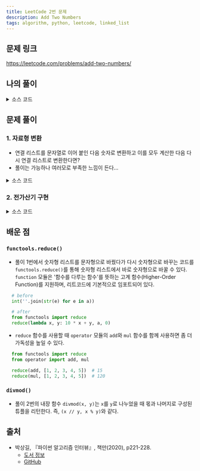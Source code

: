 ```yaml
---
title: LeetCode 2번 문제
description: Add Two Numbers
tags: algorithm, python, leetcode, linked_list
---
```


## 문제 링크

https://leetcode.com/problems/add-two-numbers/

## 나의 풀이

<details>
<summary>소스 코드</summary>
<div markdown="1">

```python
class ListNode:
    def __init__(self, val=0, next=None):
        self.val = val
        self.next = next


class Solution:
    def my_solution(self, l1: ListNode, l2: ListNode) -> ListNode:
        result = curr_node = None
        # 자릿수가 올라갈 때 추가할 수
        c = 0

        # l1, l2 모두 None이 될 때까지 반복
        while l1 or l2:
            a, b = l1.val if l1 else 0, l2.val if l2 else 0

            # 더했을 때 10이 넘어가면 다음 자리에 1 추가
            if a + b + c >= 10:
                a = (a + b + c) % 10
                c = 1
            else:
                a += b + c
                c = 0

            if not result:
                result = curr_node = ListNode(a)
            else:
                curr_node.next = ListNode(a)
                curr_node = curr_node.next

            l1 = l1.next if l1 else None
            l2 = l2.next if l2 else None

        # c가 남아있다면 마지막에 추가
        if c > 0:
            curr_node.next = ListNode(c)
        return result
```

</div>
</details>

## 문제 풀이

### 1. 자료형 변환

- 연결 리스트를 문자열로 이어 붙인 다음 숫자로 변환하고 이를 모두 계산한 다음 다시 연결 리스트로 변환한다면?
- 풀이는 가능하나 여러모로 부족한 느낌이 든다...

<details>
<summary>소스 코드</summary>
<div markdown="1">

```python
from typing import List


class ListNode:
    def __init__(self, val=0, next=None):
        self.val = val
        self.next = next


class Solution:
    def solution1(self, l1: ListNode, l2: ListNode) -> ListNode:
        # 연결 리스트를 역순으로 뒤집는 함수 (206번 문제 참고)
        def reverse_list(head: ListNode) -> ListNode:
            node, prev = head, None
            while node:
                next, node.next = node.next, prev
                prev, node = node, next
            return prev

        # 연결 리스트를 파이썬의 리스트로 변환하는 함수
        def to_list(node: ListNode) -> List:
            list: List = []
            while node:
                list.append(node.val)
                node = node.next
            return list

        # 리스트를 연결 리스트로 변환하는 함수
        def to_reversed_linked_list(result: str) -> ListNode:
            prev: ListNode = None
            for r in result:
                node = ListNode(r)
                node.next = prev
                prev = node
            return node

        # 실제로 덧셈을 수행하는 부분
        a = to_list(reverse_list(l1))
        b = to_list(reverse_list(l2))
        # result_str = int(''.join(str(e) for e in a)) + int(''.join(str(e) for e in b))
        result_str = int(''.join(map(str, a))) + int(''.join(map(str, b)))
        return to_reversed_linked_list(str(result_str))
```

</div>
</details>

### 2. 전가산기 구현

<details>
<summary>소스 코드</summary>
<div markdown="1">

```python
class ListNode:
    def __init__(self, val=0, next=None):
        self.val = val
        self.next = next


class Solution:
    def solution2(self, l1: ListNode, l2: ListNode) -> ListNode:
        root = head = ListNode(0)
        carry = 0

        # l1과 l2는 전가산기의 A, B의 역할과 동일
        while l1 or l2 or carry:
            sum = 0

            # 두 입력값의 합 계산
            if l1:
                sum += l1.val
                l1 = l1.next
            if l2:
                sum += l2.val
                l2 = l2.next

            # 몫(자리올림수)과 나머지(값) 계산
            carry, val = divmod(sum + carry, 10)
            head.next = ListNode(val)
            head = head.next

        return root.next
```

</div>
</details>

## 배운 점

### `functools.reduce()`

- 풀이 1번에서 숫자형 리스트를 문자형으로 바꿨다가 다시 숫자형으로 바꾸는 코드를 `functools.reduce()`를 통해 숫자형 리스트에서 바로 숫자형으로 바꿀 수 있다. `function` 모듈은 '함수를 다루는 함수'를 뜻하는 고계 함수(Higher-Order Function)를 지원하며, 리트코드에 기본적으로 임포트되어 있다.

```python
  # before
  int(''.join(str(e) for e in a))
```
```python
  # after
  from functools import reduce
  reduce(lambda x, y: 10 * x + y, a, 0)
  ```
- `reduce` 함수를 사용할 때 `operator` 모듈의 `add`와 `mul` 함수를 함께 사용하면 좀 더 가독성을 높일 수 있다.
```python
  from functools import reduce
  from operator import add, mul

  reduce(add, [1, 2, 3, 4, 5])  # 15
  reduce(mul, [1, 2, 3, 4, 5])  # 120
```

### `divmod()`

- 풀이 2번의 내장 함수 `divmod(x, y)`는 `x`를 `y`로 나누었을 때 몫과 나머지로 구성된 튜플을 리턴한다. 즉, `(x // y, x % y)`와 같다.

## 출처

- 박상길, 『파이썬 알고리즘 인터뷰』, 책만(2020), p221-228.
  - [도서 정보](https://www.onlybook.co.kr/entry/algorithm-interview)
  - [GitHub](https://github.com/onlybooks/algorithm-interview)
